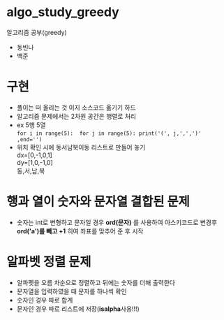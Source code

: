 # algo_study_greedy

알고리즘 공부(greedy)

- 동빈나
- 백준

# 구현

- 풀이는 떠 올리는 것 이지 소스코드 옮기기 하드
- 알고리즘 문제에서는 2차원 공간은 행렬로 처리
- ex 5행 5열  
   `for i in range(5): 
for j in range(5):
      print('(', j,',',')' ,end='') `
- 위치 확인 시에 동서남북이동 리스트로 만들어 놓기  
  dx=[0,-1,0,1]  
  dy=[1,0,-1,0]  
   동,서,남,북

# 행과 열이 숫자와 문자열 결합된 문제

- 숫자는 int로 변형하고 문자일 경우 **ord(문자)** 를 사용하여 아스키코드로 변경후 **ord('a')를 빼고 +1** 히여 좌표를 맞추어 준 후 시작

# 알파벳 정렬 문제

- 알파펫을 오름 차순으로 정렬하고 뒤에는 숫자를 더해 출력한다
- 문자열을 입력하였을 때 문자를 하나씩 확인
- 숫자인 경우 따로 합계
- 문자인 경우 따로 리스트에 저장(**isalpha**사용!!!)
